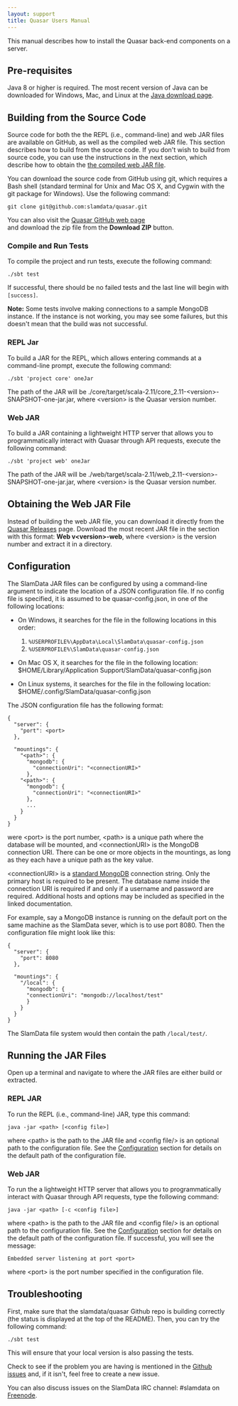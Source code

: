 ```yaml
---
layout: support
title: Quasar Users Manual
---
```



This manual describes how to install the Quasar back-end components on a server. 


## Pre-requisites

Java 8 or higher is required. The most recent version of Java can be 
downloaded for Windows, Mac, and Linux
at the [Java download page](https://java.com/en/download/manual.jsp).





## Building from the Source Code

Source code for both the the REPL (i.e., command-line) and web JAR files are available on 
GitHub, as well as the compiled web JAR file. This section
describes how to build from the source code. If you don't wish to build from source code,
you can use the instructions in the next section, which describe how to obtain the
[the compiled web JAR file](#obtain-jar-file).

You can download the source code from GitHub using git, which requires a Bash shell
(standard terminal for Unix and Mac OS X, and Cygwin with the git package for Windows). 
Use the following command:

    git clone git@github.com:slamdata/quasar.git

You can also visit the [Quasar GitHub web page](https://github.com/slamdata/quasar)  
and download the zip file from the **Download ZIP** button.


### Compile and Run Tests

To compile the project and run tests, execute the following command:

    ./sbt test

If successful, there should be no failed tests and the last line will begin with
`[success]`.

**Note:** Some tests involve making connections to a sample MongoDB instance. 
If the instance is not working, you may see some failures, but this doesn't mean
that the build was not successful.


### REPL Jar

To build a JAR for the REPL, which allows entering commands at a command-line prompt, execute the following command:

    ./sbt 'project core' oneJar

The path of the JAR will be ./core/target/scala-2.11/core_2.11-\<version\>-SNAPSHOT-one-jar.jar, where \<version\> is the Quasar version number.



### Web JAR

To build a JAR containing a lightweight HTTP server that allows you to programmatically interact with Quasar through API requests, execute the following command:

    ./sbt 'project web' oneJar

The path of the JAR will be ./web/target/scala-2.11/web_2.11-\<version\>-SNAPSHOT-one-jar.jar, where \<version\> is the Quasar version number.




## Obtaining the Web JAR File

Instead of building the web JAR file, you can download it directly from 
the [Quasar Releases](https://github.com/slamdata/quasar/releases) page.
Download the most recent JAR file in the section with this format: 
**Web v\<version\>-web**, where \<version\>
is the version number and extract it in a directory.




## Configuration

The SlamData JAR files can be configured by using a command-line argument to indicate the 
location of a JSON configuration file. If no config file is specified, it is assumed 
to be quasar-config.json, in one of the following locations:

* On Windows, it searches for the file in the following locations in this order:
    1. `%USERPROFILE%\AppData\Local\SlamData\quasar-config.json`
    2. `%USERPROFILE%\SlamData\quasar-config.json`

* On Mac OS X, it searches for the file in the following location:
    $HOME/Library/Application Support/SlamData/quasar-config.json

* On Linux systems, it searches for the file in the following location:
    $HOME/.config/SlamData/quasar-config.json

The JSON configuration file has the following format:

    {
      "server": {
        "port": <port>
      },

      "mountings": {
        "<path>": {
          "mongodb": {
            "connectionUri": "<connectionURI>"
          },
        "<path>": {
          "mongodb": {
            "connectionUri": "<connectionURI>"
          },
          ...
        }
      }
    }

were \<port\> is the port number, \<path\> is a unique path where the database will be mounted, and \<connectionURI\> is the MongoDB connection URI. There can be one or more objects in the mountings, as long as they each have a unique path as the key value.

\<connectionURI\> is a [standard MongoDB](http://docs.mongodb.org/manual/reference/connection-string/) connection string. Only the primary host is required to be present.  The database name inside the connection URI is required if and only if a username and password are required. Additional hosts and options may be included as  specified in the linked documentation.

For example, say a MongoDB instance is running on the default port on the same machine as  the SlamData sever, which is to use port 8080. Then the configuration file might  look like this:

    {
      "server": {
        "port": 8080
      },

      "mountings": {
        "/local": {
          "mongodb": {
          "connectionUri": "mongodb://localhost/test"
          }
        }
      }
    }

The SlamData file system would then contain the path `/local/test/`.




## Running the JAR Files

Open up a terminal and navigate to where the JAR files are either build or extracted.


### REPL JAR

To run the REPL (i.e., command-line) JAR, type this command:

    java -jar <path> [<config file>]

where \<path\> is the path to the JAR file and \<config file/> is an optional path to the configuration file. See the [Configuration](#configuration) section for details on the default path of the configuration file.


### Web JAR

To run the a lightweight HTTP server that allows you to programmatically interact with Quasar through API requests, type the following command:

    java -jar <path> [-c <config file>]

where \<path\> is the path to the JAR file and \<config file/> is an optional path to the configuration file. See the [Configuration](#configuration) section for details on the default path of the configuration file. If successful, you will see the message:

    Embedded server listening at port <port>

where \<port\> is the port number specified in the configuration file.






## Troubleshooting

First, make sure that the slamdata/quasar Github repo is building correctly (the status is displayed at the top of the README). Then, you can try the following command:

    ./sbt test

This will ensure that your local version is also passing the tests.

Check to see if the problem you are having is mentioned in the [Github issues](https://github.com/slamdata/slamengine/issues) and, if it isn't,  feel free to create a new issue.

You can also discuss issues on the SlamData IRC channel: #slamdata on [Freenode](http://freenode.net/).
